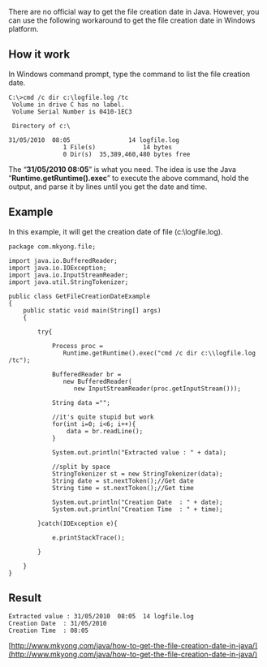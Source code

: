 There are no official way to get the file creation date in Java. However, you can use the following workaround to get the file creation date in Windows platform.

## How it work

In Windows command prompt, type the command to list the file creation date.

    C:\>cmd /c dir c:\logfile.log /tc
     Volume in drive C has no label.
     Volume Serial Number is 0410-1EC3

     Directory of c:\

    31/05/2010  08:05                14 logfile.log
                   1 File(s)             14 bytes
                   0 Dir(s)  35,389,460,480 bytes free

The “**31/05/2010 08:05**” is what you need. The idea is use the Java “**Runtime.getRuntime().exec**” to execute the above command, hold the output, and parse it by lines until you get the date and time.

## Example

In this example, it will get the creation date of file (c:\\logfile.log).

    package com.mkyong.file;

    import java.io.BufferedReader;
    import java.io.IOException;
    import java.io.InputStreamReader;
    import java.util.StringTokenizer;

    public class GetFileCreationDateExample
    {
        public static void main(String[] args)
        {

        	try{

        		Process proc =
        		   Runtime.getRuntime().exec("cmd /c dir c:\\logfile.log /tc");

        		BufferedReader br =
        		   new BufferedReader(
        		      new InputStreamReader(proc.getInputStream()));

        		String data ="";

        		//it's quite stupid but work
        		for(int i=0; i<6; i++){
        			data = br.readLine();
        		}

        		System.out.println("Extracted value : " + data);

        		//split by space
        		StringTokenizer st = new StringTokenizer(data);
        		String date = st.nextToken();//Get date
        		String time = st.nextToken();//Get time

        		System.out.println("Creation Date  : " + date);
        		System.out.println("Creation Time  : " + time);

        	}catch(IOException e){

        		e.printStackTrace();

        	}

        }
    }

## Result

    Extracted value : 31/05/2010  08:05  14 logfile.log
    Creation Date  : 31/05/2010
    Creation Time  : 08:05

[http://www.mkyong.com/java/how-to-get-the-file-creation-date-in-java/](http://www.mkyong.com/java/how-to-get-the-file-creation-date-in-java/)
